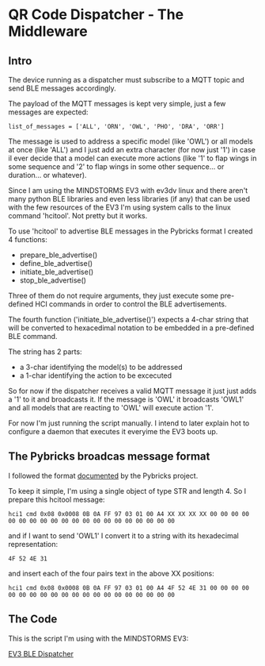# QR Code Dispatcher - The Middleware

## Intro

The device running as a dispatcher must subscribe
to a MQTT topic and send BLE messages accordingly.

The payload of the MQTT messages is kept very simple,
just a few messages are expected:

```
list_of_messages = ['ALL', 'ORN', 'OWL', 'PHO', 'DRA', 'ORR']
```

The message is used to address a specific model (like 'OWL')
or all models at once (like 'ALL') and I just add an extra
character (for now just '1') in case iI ever decide that
a model can execute more actions (like '1' to flap wings
in some sequence and '2' to flap wings in some other sequence...
or duration... or whatever).

Since I am using the MINDSTORMS EV3 with ev3dv linux and
there aren't many python BLE libraries and even less libraries
(if any) that can be used with the few resources of the
EV3 I'm using system calls to the linux command 'hcitool'.
Not pretty but it works.

To use 'hcitool' to advertise BLE messages in the
Pybricks format I created 4 functions:
 
- prepare_ble_advertise()
- define_ble_advertise()
- initiate_ble_advertise()            
- stop_ble_advertise()

Three of them do not require arguments, they just execute some
pre-defined HCI commands in order to control the BLE
advertisements.

The fourth function ('initiate_ble_advertise()') expects a
4-char string that will be converted to hexacedimal notation
to be embedded in a pre-defined BLE command.

The string has 2 parts:
- a 3-char identifying the model(s) to be addressed
- a 1-char identifying the action to be excecuted

So for now if the dispatcher receives a valid MQTT message it just
just adds a '1' to it and broadcasts it. If the message is 'OWL' it
broadcasts 'OWL1' and all models that are reacting to 'OWL' will
execute action '1'.

For now I'm just running the script manually. I intend to later
explain hot to configure a daemon that executes it everyime
the EV3 boots up.

## The Pybricks broadcas message format

I followed the format [documented](https://github.com/pybricks/technical-info/blob/master/pybricks-ble-broadcast-observe.md)
by the Pybricks project.

To keep it simple, I'm using a single object of type STR and length 4.
So I prepare this hcitool message:

```
hci1 cmd 0x08 0x0008 0B 0A FF 97 03 01 00 A4 XX XX XX XX 00 00 00 00 00 00 00 00 00 00 00 00 00 00 00 00 00 00 00 00
```

and if I want to send 'OWL1' I convert it to a string with its
hexadecimal representation:

```
4F 52 4E 31
```

and insert each of the four pairs text in the above XX positions:

```
hci1 cmd 0x08 0x0008 0B 0A FF 97 03 01 00 A4 4F 52 4E 31 00 00 00 00 00 00 00 00 00 00 00 00 00 00 00 00 00 00 00 00
```


## The Code

This is the script I'm using with the MINDSTORMS EV3:

[EV3 BLE Dispatcher](bledispatcher.py)
